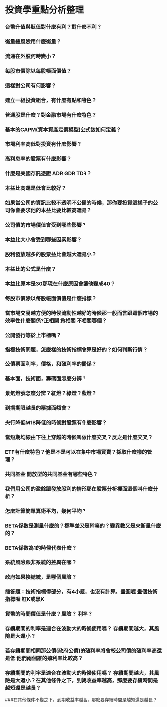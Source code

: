 # 投資學重點分析整理

### 台幣升值與貶值對什麼有利？對什麼不利？

### 衡量總風險用什麼衡量？

### 流通在外股何時變小？

### 每股市價除以每股帳面價值？

### 這樣對公司有何影響？

### 建立一組投資組合，有什麼有點和特色？

### 普通股是什麼？對金融市場有什麼特色？

### 基本的CAPM(資本資產定價模型)公式該如何定義？

### 市場利率高低對投資有什麼影響？

### 高利息率的股票有什麼影響？

### 什麼是美國存託憑證 ADR GDR TDR？

### 本益比高還是低會比較好？

### 如果當公司的資訊比較不透明不公開的時候，那你要投資這樣子的公司你會要求他的本益比要比較高還是？

### 公司債的市場價值會受到哪些影響？

### 本益比大小會受到哪些因素影響？

### 股利發放越多的股票益比會越大還是小？

### 本益比的公式是什麼？

### 本益比原本是30那現在什麼原因會讓他變成40？

### 每股市價除以每股帳面價值是什麼指標？

### 當市場交易越方便的時候流動性越好的時候那一般而言跟這個市場的效率性什麼關係?正相關 負相關 不相關哪個？

### 公開發行等於上市櫃嗎？

### 指標技術問題，怎麼樣的技術指標會算是好的？如何判斷行情？

### 公債票面利率，價格，和殖利率的關係？

### 基本面，技術面，籌碼面怎麼分辨？

### 景氣燈號怎麼分辨？紅燈？綠燈？藍燈？

### 到期期限越長的票據面額會？

### 央行降低M1B降低的時候對股票有什麼影響？

### 當短期均線由下往上穿越的時候叫做什麼交叉？反之是什麼交叉？

### ETF有什麼特色？他是不是可以在集中市場買賣？採取什麼樣的管理？

### 共同基金 開放型的共同基金有哪些特色？

### 我們用公司的盈餘跟發放股利的情形那在股票分析裡面這個叫什麼分析？

### 怎麼計算簡單算術平均，幾何平均？

### BETA係數是測量什麼的？標準差又是幹嘛的？變異數又是來衡量什麼的？

### BETA係數為1的時候代表什麼？

### 系統風險跟非系統的差異在哪？

### 政府如果換總統，是哪個風險？

### 簡答題：技術指標得部分，有4小題，也沒有計算。畫圖喔 畫個技術指標喔 紅K或黑K

### 貨幣的時間價值是什麼？風險？ 利率？

### 存續期間的利率是適合在波動大的時候使用嗎？ 存續期間越大，其風險是大還小？

### 若存續期間相同那公債(政府公債)的殖利率將會較公司債的殖利率高還是低 他們兩個誰的殖利率比較高？

### 存續期間的利率是適合在波動大的時候使用嗎？ 存續期間越大，其風險是大還小？在其他條件之下，到期收益率越高，那麼要存續時間是越短還是越長？

###在其他條件不變之下，到期收益率越高，那麼要存續時間是越短還是越長？
